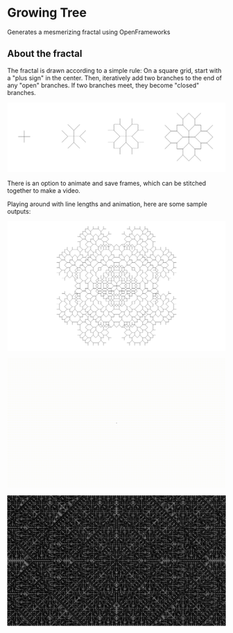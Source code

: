 # Growing Tree
Generates a mesmerizing fractal using OpenFrameworks

## About the fractal
The fractal is drawn according to a simple rule:
On a square grid, start with a "plus sign" in the center. Then, iteratively add two branches to the end of any "open" branches.
If two branches meet, they become "closed" branches.

![](/media/process.png)

There is an option to animate and save frames, which can be stitched together to make a video.

Playing around with line lengths and animation, here are some sample outputs:

![](/media/sample.png)

![](/media/sample.gif)

![](/media/dense.png)
